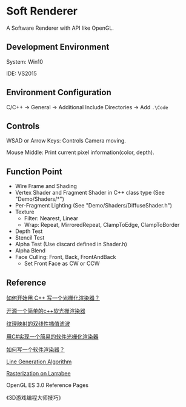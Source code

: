 # Soft Renderer

A Software Renderer with API like OpenGL.



## Development Environment

System: Win10

IDE: VS2015



## Environment Configuration

C/C++ -> General -> Additional Include Directories -> Add ```.\Code```



## Controls

WSAD or Arrow Keys: Controls Camera moving.

Mouse Middle: Print current pixel information(color, depth).



## Function Point

* Wire Frame and Shading
* Vertex Shader and Fragment Shader in C++ class type (See "Demo/Shaders/\*")
* Per-Fragment Lighting (See "Demo/Shaders/DiffuseShader.h")
* Texture
  * Filter: Nearest, Linear
  * Wrap: Repeat, MirroredRepeat, ClampToEdge, ClampToBorder
* Depth Test
* Stencil Test
* Alpha Test (Use discard defined in Shader.h)
* Alpha Blend
* Face Culling: Front, Back, FrontAndBack
  * Set Front Face as CW or CCW



## Reference

[如何开始用 C++ 写一个光栅化渲染器？](https://www.zhihu.com/question/24786878/answer/29039253)

[开源一个简单的c++软光栅渲染器](http://www.cnblogs.com/zhangbaochong/p/5751111.html)

[纹理映射的双线性插值滤波](http://dev.gameres.com/Program/Visual/3D/Bilinear.htm)

[用C#实现一个简易的软件光栅化渲染器](http://blog.csdn.net/aceyan0718/article/details/51659381)

[如何写一个软件渲染器？](http://www.skywind.me/blog/archives/1498)

[Line Generation Algorithm](https://www.tutorialspoint.com/computer_graphics/line_generation_algorithm.htm)

[Rasterization on Larrabee](https://software.intel.com/en-us/articles/rasterization-on-larrabee)

OpenGL ES 3.0 Reference Pages

《3D游戏编程大师技巧》